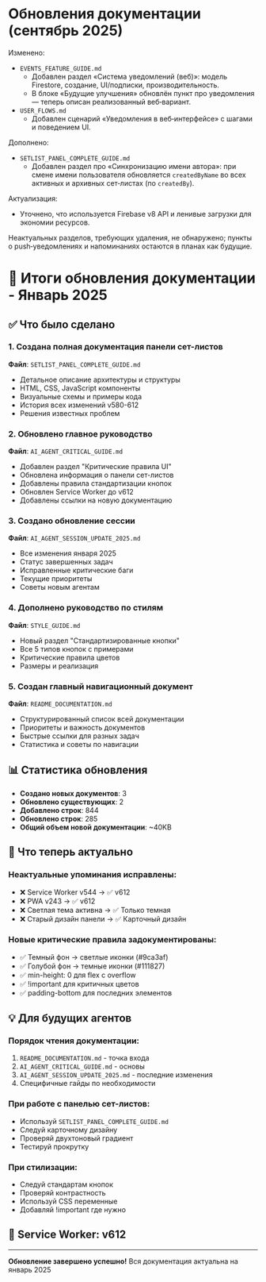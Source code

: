 # Обновления документации (сентябрь 2025)

Изменено:
- `EVENTS_FEATURE_GUIDE.md`
  - Добавлен раздел «Система уведомлений (веб)»: модель Firestore, создание, UI/подписки, производительность.
  - В блоке «Будущие улучшения» обновлён пункт про уведомления — теперь описан реализованный веб‑вариант.
- `USER_FLOWS.md`
  - Добавлен сценарий «Уведомления в веб‑интерфейсе» с шагами и поведением UI.

Дополнено:
- `SETLIST_PANEL_COMPLETE_GUIDE.md`
  - Добавлен раздел про «Синхронизацию имени автора»: при смене имени пользователя обновляется `createdByName` во всех активных и архивных сет‑листах (по `createdBy`).

Актуализация:
- Уточнено, что используется Firebase v8 API и ленивые загрузки для экономии ресурсов.

Неактуальных разделов, требующих удаления, не обнаружено; пункты о push‑уведомлениях и напоминаниях остаются в планах как будущие.
# 📝 Итоги обновления документации - Январь 2025

## ✅ Что было сделано

### 1. Создана полная документация панели сет-листов
**Файл**: `SETLIST_PANEL_COMPLETE_GUIDE.md`
- Детальное описание архитектуры и структуры
- HTML, CSS, JavaScript компоненты
- Визуальные схемы и примеры кода
- История всех изменений v580-612
- Решения известных проблем

### 2. Обновлено главное руководство
**Файл**: `AI_AGENT_CRITICAL_GUIDE.md`
- Добавлен раздел "Критические правила UI"
- Обновлена информация о панели сет-листов
- Добавлены правила стандартизации кнопок
- Обновлен Service Worker до v612
- Добавлены ссылки на новую документацию

### 3. Создано обновление сессии
**Файл**: `AI_AGENT_SESSION_UPDATE_2025.md`
- Все изменения января 2025
- Статус завершенных задач
- Исправленные критические баги
- Текущие приоритеты
- Советы новым агентам

### 4. Дополнено руководство по стилям
**Файл**: `STYLE_GUIDE.md`
- Новый раздел "Стандартизированные кнопки"
- Все 5 типов кнопок с примерами
- Критические правила цветов
- Размеры и реализация

### 5. Создан главный навигационный документ
**Файл**: `README_DOCUMENTATION.md`
- Структурированный список всей документации
- Приоритеты и важность документов
- Быстрые ссылки для разных задач
- Статистика и советы по навигации

## 📊 Статистика обновления

- **Создано новых документов**: 3
- **Обновлено существующих**: 2
- **Добавлено строк**: 844
- **Обновлено строк**: 285
- **Общий объем новой документации**: ~40KB

## 🎯 Что теперь актуально

### Неактуальные упоминания исправлены:
- ❌ Service Worker v544 → ✅ v612
- ❌ PWA v243 → ✅ v612
- ❌ Светлая тема активна → ✅ Только темная
- ❌ Старый дизайн панели → ✅ Карточный дизайн

### Новые критические правила задокументированы:
- ✅ Темный фон → светлые иконки (#9ca3af)
- ✅ Голубой фон → темные иконки (#111827)
- ✅ min-height: 0 для flex с overflow
- ✅ !important для критичных цветов
- ✅ padding-bottom для последних элементов

## 💡 Для будущих агентов

### Порядок чтения документации:
1. `README_DOCUMENTATION.md` - точка входа
2. `AI_AGENT_CRITICAL_GUIDE.md` - основы
3. `AI_AGENT_SESSION_UPDATE_2025.md` - последние изменения
4. Специфичные гайды по необходимости

### При работе с панелью сет-листов:
- Используй `SETLIST_PANEL_COMPLETE_GUIDE.md`
- Следуй карточному дизайну
- Проверяй двухтоновый градиент
- Тестируй прокрутку

### При стилизации:
- Следуй стандартам кнопок
- Проверяй контрастность
- Используй CSS переменные
- Добавляй !important где нужно

## 🚀 Service Worker: v612

---
**Обновление завершено успешно!**
Вся документация актуальна на январь 2025